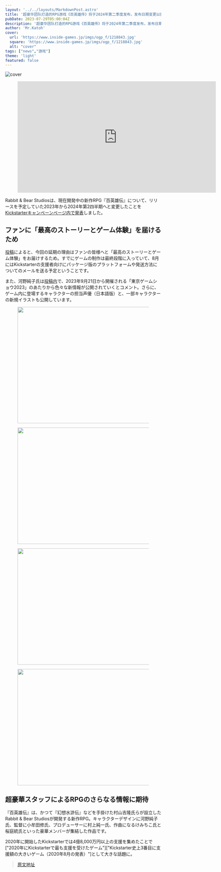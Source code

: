 ```yaml
---
layout: '../../layouts/MarkdownPost.astro'
title: '超豪华团队打造的RPG游戏《百英雄传》将于2024年第二季度发布，发布日期变更以提供最佳故事和游戏体验给粉丝'
pubDate: 2023-07-29T05:00:04Z
description: '超豪华团队打造的RPG游戏《百英雄传》将于2024年第二季度发布，发布日期变更以提供最佳故事和游戏体验给粉丝'
author: 'Mr.Katoh'
cover:
  url: 'https://www.inside-games.jp/imgs/ogp_f/1218843.jpg'
  square: 'https://www.inside-games.jp/imgs/ogp_f/1218843.jpg'
  alt: "cover"
tags: ["news","游戏"]
theme: 'light'
featured: false
---
```


![cover](https://www.inside-games.jp/imgs/ogp_f/1218843.jpg)

<figure class="ctms-editor-youtube"><iframe src="https://www.youtube.com/embed/oothtlX9498?rel=0" width="640" height="360" max-width="100%" frameborder="0" allow="accelerometer; autoplay; encrypted-media; gyroscope; picture-in-picture" allowfullscreen=""></iframe></figure>

Rabbit & Bear Studiosは、現在開発中の新作RPG『百英雄伝』について、リリースを予定していた2023年から2024年第2四半期へと変更したことを[Kickstarterキャンペーンページ内で発表](https://www.kickstarter.com/projects/rabbitandbearstudios/eiyuden-chronicle-hundred-heroes/posts/3871052)しました。

## ファンに「最高のストーリーとゲーム体験」を届けるため

[投稿](https://www.kickstarter.com/projects/rabbitandbearstudios/eiyuden-chronicle-hundred-heroes/posts/3871052)によると、今回の延期の理由はファンの皆様へと「最高のストーリーとゲーム体験」をお届けするため。すでにゲームの制作は最終段階に入っていて、8月にはKickstarterの支援者向けにパッケージ版のプラットフォームや発送方法についてのメールを送る予定ということです。

また、河野純子氏は[投稿内](https://www.kickstarter.com/projects/rabbitandbearstudios/eiyuden-chronicle-hundred-heroes/posts/3871052)で、2023年9月21日から開催される「東京ゲームショウ2023」のあたりから色々な新情報が公開されていくとコメント。さらに、ゲーム内に登場するキャラクターの担当声優（日本語版）と、一部キャラクターの新規イラストも公開しています。

<figure class="ctms-editor-image"><img src="https://www.inside-games.jp/imgs/zoom/1218847.jpg" class="inline-article-image" width="670" height="376"></figure>
<figure class="ctms-editor-image"><img src="https://www.inside-games.jp/imgs/zoom/1218848.jpg" class="inline-article-image" width="670" height="376"></figure>
<figure class="ctms-editor-image"><img src="https://www.inside-games.jp/imgs/zoom/1218849.jpg" class="inline-article-image" width="670" height="376"></figure>
<figure class="ctms-editor-image"><img src="https://www.inside-games.jp/imgs/zoom/1218850.jpg" class="inline-article-image" width="670" height="376"></figure>

## 超豪華スタッフによるRPGのさらなる情報に期待

『百英雄伝』は、かつて『幻想水滸伝』などを手掛けた村山吉隆氏らが設立したRabbit & Bear Studiosが開発する新作RPG。キャラクターデザインに河野純子氏、監督に小牟田修氏、プロデューサーに村上純一氏、作曲になるけみちこ氏と桜庭統氏といった豪華メンバーが集結した作品です。

2020年に開始したKickstarterでは4億8,000万円以上の支援を集めたことで["2020年にKickstarterで最も支援を受けたゲーム"]["Kickstarter史上3番目に支援額の大きいゲーム（2020年8月の発表）"]として大きな話題に。

>[原文地址](https://www.inside-games.jp/article/2023/07/29/147502.html)  